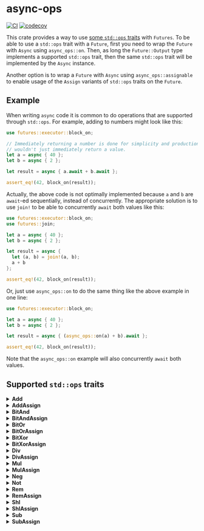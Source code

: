 # async-ops

[![CI](https://github.com/saserr/async-ops/actions/workflows/CI.yml/badge.svg)](https://github.com/saserr/async-ops/actions/workflows/CI.yml)
[![codecov](https://codecov.io/gh/saserr/async-ops/branch/main/graph/badge.svg?token=2K2DABXJMS)](https://codecov.io/gh/saserr/async-ops)

This crate provides a way to use
[some `std::ops` traits](#supported-stdops-traits) with `Futures`. To be able to
use a `std::ops` trait with a `Future`, first you need to wrap the `Future`
with `Async` using `async_ops::on`. Then, as long the `Future::Output` type
implements a supported `std::ops` trait, then the same `std::ops` trait will be
implemented by the `Async` instance.

Another option is to wrap a `Future` with `Async` using `async_ops::assignable`
to enable usage of the `Assign` variants of `std::ops` traits on the `Future`.

## Example

When writing `async` code it is common to do operations that are supported
through `std::ops`. For example, adding to numbers might look like this:

```rust
use futures::executor::block_on;

// Immediately returning a number is done for simplicity and production code
// wouldn't just immediately return a value.
let a = async { 40 };
let b = async { 2 };

let result = async { a.await + b.await };

assert_eq!(42, block_on(result));
```

Actually, the above code is not optimally implemented because `a` and `b` are
`await`-ed sequentially, instead of concurrently. The appropriate solution is to
use `join!` to be able to concurrently `await` both values like this:

```rust
use futures::executor::block_on;
use futures::join;

let a = async { 40 };
let b = async { 2 };

let result = async {
  let (a, b) = join!(a, b);
  a + b
};

assert_eq!(42, block_on(result));
```

Or, just use `async_ops::on` to do the same thing like the above example in one
line:

```rust
use futures::executor::block_on;

let a = async { 40 };
let b = async { 2 };

let result = async { (async_ops::on(a) + b).await };

assert_eq!(42, block_on(result));
```

Note that the `async_ops::on` example will also concurrently `await` both
values.

## Supported `std::ops` traits

<details>
<summary><b>Add</b></summary>

`Async` implements `Add<Rhs> where Rhs: Future` when the wrapped
`Future::Output` type implements `Add<Rhs::Output>`. The result of the
addition is
`Async<impl Future<Output = <Future::Output as Add<Rhs::Output>>::Output>>`.

```rust
use futures::executor::block_on;

let a = async { 40 };
let b = async { 2 };

let result = async { (async_ops::on(a) + b).await };

assert_eq!(42, block_on(result));
```

</details>

<details>
<summary><b>AddAssign</b></summary>

`Async` implements `AddAssign<Rhs> where Rhs: Future` when the wrapped
`Future` type implements `Assignable<<Async<Future> as Add<Rhs>>::Output>`,
which in turn requires the `Future::Output` type to implement
`Add<Rhs::Output>`.

```rust
use futures::executor::block_on;

let a = async { 40 };
let b = async { 2 };

let result = async {
  let mut a = async_ops::assignable(a);
  a += b;
  a.await
};

assert_eq!(42, block_on(result));
```

</details>

<details>
<summary><b>BitAnd</b></summary>

`Async` implements `BitAnd<Rhs> where Rhs: Future` when the wrapped
`Future::Output` type implements `BitAnd<Rhs::Output>`. The result of the
bitwise and is
`Async<impl Future<Output = <Future::Output as BitAnd<Rhs::Output>>::Output>>`.

```rust
use futures::executor::block_on;

let a = async { 110 };
let b = async { 59 };

let result = async { (async_ops::on(a) & b).await };

assert_eq!(42, block_on(result));
```

</details>

<details>
<summary><b>BitAndAssign</b></summary>

`Async` implements `BitAndAssign<Rhs> where Rhs: Future` when the wrapped
`Future` type implements `Assignable<<Async<Future> as BitAnd<Rhs>>::Output>`,
which in turn requires the `Future::Output` type to implement
`BitAnd<Rhs::Output>`.

```rust
use futures::executor::block_on;

let a = async { 110 };
let b = async { 59 };

let result = async {
  let mut a = async_ops::assignable(a);
  a &= b;
  a.await
};

assert_eq!(42, block_on(result));
```

</details>

<details>
<summary><b>BitOr</b></summary>

`Async` implements `BitOr<Rhs> where Rhs: Future` when the wrapped
`Future::Output` type implements `BitOr<Rhs::Output>`. The result of the
bitwise or is
`Async<impl Future<Output = <Future::Output as BitOr<Rhs::Output>>::Output>>`.

```rust
use futures::executor::block_on;

let a = async { 40 };
let b = async { 10 };

let result = async { (async_ops::on(a) | b).await };

assert_eq!(42, block_on(result));
```

</details>

<details>
<summary><b>BitOrAssign</b></summary>

`Async` implements `BitOrAssign<Rhs> where Rhs: Future` when the wrapped
`Future` type implements `Assignable<<Async<Future> as BitOr<Rhs>>::Output>`,
which in turn requires the `Future::Output` type to implement
`BitOr<Rhs::Output>`.

```rust
use futures::executor::block_on;

let a = async { 40 };
let b = async { 10 };

let result = async {
  let mut a = async_ops::assignable(a);
  a |= b;
  a.await
};

assert_eq!(42, block_on(result));
```

</details>

<details>
<summary><b>BitXor</b></summary>

`Async` implements `BitXor<Rhs> where Rhs: Future` when the wrapped
`Future::Output` type implements `BitXor<Rhs::Output>`. The result of the
bitwise xor is
`Async<impl Future<Output = <Future::Output as BitXor<Rhs::Output>>::Output>>`.

```rust
use futures::executor::block_on;

let a = async { 38 };
let b = async { 12 };

let result = async { (async_ops::on(a) ^ b).await };

assert_eq!(42, block_on(result));
```

</details>

<details>
<summary><b>BitXorAssign</b></summary>

`Async` implements `BitXorAssign<Rhs> where Rhs: Future` when the wrapped
`Future` type implements `Assignable<<Async<Future> as BitXor<Rhs>>::Output>`,
which in turn requires the `Future::Output` type to implement
`BitXor<Rhs::Output>`.

```rust
use futures::executor::block_on;

let a = async { 38 };
let b = async { 12 };

let result = async {
  let mut a = async_ops::assignable(a);
  a ^= b;
  a.await
};

assert_eq!(42, block_on(result));
```

</details>

<details>
<summary><b>Div</b></summary>

`Async` implements `Div<Rhs> where Rhs: Future` when the wrapped
`Future::Output` type implements `Div<Rhs::Output>`. The result of the
division is
`Async<impl Future<Output = <Future::Output as Div<Rhs::Output>>::Output>>`.

```rust
use futures::executor::block_on;

let a = async { 84 };
let b = async { 2 };

let result = async { (async_ops::on(a) / b).await };

assert_eq!(42, block_on(result));
```

</details>

<details>
<summary><b>DivAssign</b></summary>

`Async` implements `DivAssign<Rhs> where Rhs: Future` when the wrapped
`Future` type implements `Assignable<<Async<Future> as Div<Rhs>>::Output>`,
which in turn requires the `Future::Output` type to implement
`Div<Rhs::Output>`.

```rust
use futures::executor::block_on;

let a = async { 84 };
let b = async { 2 };

let result = async {
  let mut a = async_ops::assignable(a);
  a /= b;
  a.await
};

assert_eq!(42, block_on(result));
```

</details>

<details>
<summary><b>Mul</b></summary>

`Async` implements `Mul<Rhs> where Rhs: Future` when the wrapped
`Future::Output` type implements `Mul<Rhs::Output>`. The result of the
multiplication is
`Async<impl Future<Output = <Future::Output as Mul<Rhs::Output>>::Output>>`.

```rust
use futures::executor::block_on;

let a = async { 21 };
let b = async { 2 };

let result = async { (async_ops::on(a) * b).await };

assert_eq!(42, block_on(result));
```

</details>

<details>
<summary><b>MulAssign</b></summary>

`Async` implements `MulAssign<Rhs> where Rhs: Future` when the wrapped
`Future` type implements `Assignable<<Async<Future> as Mul<Rhs>>::Output>`,
which in turn requires the `Future::Output` type to implement
`Mul<Rhs::Output>`.

```rust
use futures::executor::block_on;

let a = async { 21 };
let b = async { 2 };

let result = async {
  let mut a = async_ops::assignable(a);
  a *= b;
  a.await
};

assert_eq!(42, block_on(result));
```

</details>

<details>
<summary><b>Neg</b></summary>

`Async` implements `Neg` when the wrapped `Future::Output` type implements
`Neg`. The result of the negation is
`Async<impl Future<Output = <Future::Output as Neg>::Output>>`.

```rust
use futures::executor::block_on;

let a = async { -42 };

let result = async { (-async_ops::on(a)).await };

assert_eq!(42, block_on(result));
```

</details>

<details>
<summary><b>Not</b></summary>

`Async` implements `Not` when the wrapped `Future::Output` type implements
`Not`. The result of the logical negation is
`Async<impl Future<Output = <Future::Output as Not>::Output>>`.

```rust
use futures::executor::block_on;

let a = async { 213_u8 };

let result = async { (!async_ops::on(a)).await };

assert_eq!(42, block_on(result));
```

</details>

<details>
<summary><b>Rem</b></summary>

`Async` implements `Rem<Rhs> where Rhs: Future` when the wrapped
`Future::Output` type implements `Rem<Rhs::Output>`. The result of the
reminder operation is
`Async<impl Future<Output = <Future::Output as Rem<Rhs::Output>>::Output>>`.

```rust
use futures::executor::block_on;

let a = async { 42 };
let b = async { 5 };

let result = async { (async_ops::on(a) % b).await };

assert_eq!(2, block_on(result));
```

</details>

<details>
<summary><b>RemAssign</b></summary>

`Async` implements `RemAssign<Rhs> where Rhs: Future` when the wrapped
`Future` type implements `Assignable<<Async<Future> as Rem<Rhs>>::Output>`,
which in turn requires the `Future::Output` type to implement
`Rem<Rhs::Output>`.

```rust
use futures::executor::block_on;

let a = async { 42 };
let b = async { 5 };

let result = async {
  let mut a = async_ops::assignable(a);
  a %= b;
  a.await
};

assert_eq!(2, block_on(result));
```

</details>

<details>
<summary><b>Shl</b></summary>

`Async` implements `Shl<Rhs> where Rhs: Future` when the wrapped
`Future::Output` type implements `Shl<Rhs::Output>`. The result of the left
shift is
`Async<impl Future<Output = <Future::Output as Shl<Rhs::Output>>::Output>>`.

```rust
use futures::executor::block_on;

let a = async { 21 };
let b = async { 1 };

let result = async { (async_ops::on(a) << b).await };

assert_eq!(42, block_on(result));
```

</details>

<details>
<summary><b>ShlAssign</b></summary>

`Async` implements `ShlAssign<Rhs> where Rhs: Future` when the wrapped `Future`
type implements `Assignable<<Async<Future> as Shl<Rhs>>::Output>`, which in turn
requires the `Future::Output` type to implement `Shl<Rhs::Output>`.

```rust
use futures::executor::block_on;

let a = async { 21 };
let b = async { 1 };

let result = async {
  let mut a = async_ops::assignable(a);
  a <<= b;
  a.await
};

assert_eq!(42, block_on(result));
```

</details>

<details>
<summary><b>Sub</b></summary>

`Async` implements `Sub<Rhs> where Rhs: Future` when the wrapped
`Future::Output` type implements `Sub<Rhs::Output>`. The result of the
subtraction is
`Async<impl Future<Output = <Future::Output as Sub<Rhs::Output>>::Output>>`.

```rust
use futures::executor::block_on;

let a = async { 44 };
let b = async { 2 };

let result = async { (async_ops::on(a) - b).await };

assert_eq!(42, block_on(result));
```

</details>

<details>
<summary><b>SubAssign</b></summary>

`Async` implements `SubAssign<Rhs> where Rhs: Future` when the wrapped
`Future` type implements `Assignable<<Async<Future> as Sub<Rhs>>::Output>`,
which in turn requires the `Future::Output` type to implement
`Sub<Rhs::Output>`.

```rust
use futures::executor::block_on;

let a = async { 44 };
let b = async { 2 };

let result = async {
  let mut a = async_ops::assignable(a);
  a -= b;
  a.await
};

assert_eq!(42, block_on(result));
```

</details>
